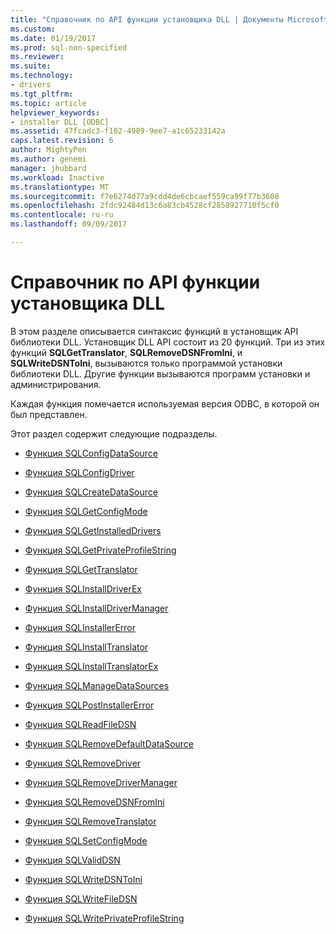 ```yaml
---
title: "Справочник по API функции установщика DLL | Документы Microsoft"
ms.custom: 
ms.date: 01/19/2017
ms.prod: sql-non-specified
ms.reviewer: 
ms.suite: 
ms.technology:
- drivers
ms.tgt_pltfrm: 
ms.topic: article
helpviewer_keywords:
- installer DLL [ODBC]
ms.assetid: 47fcadc3-f102-4989-9ee7-a1c65233142a
caps.latest.revision: 6
author: MightyPen
ms.author: genemi
manager: jhubbard
ms.workload: Inactive
ms.translationtype: MT
ms.sourcegitcommit: f7e6274d77a9cdd4de6cbcaef559ca99f77b3608
ms.openlocfilehash: 2fdc92484d13c6a83cb4528cf2858927710f5cf0
ms.contentlocale: ru-ru
ms.lasthandoff: 09/09/2017

---
```

# <a name="installer-dll-api-reference-function"></a>Справочник по API функции установщика DLL
В этом разделе описывается синтаксис функций в установщик API библиотеки DLL. Установщик DLL API состоит из 20 функций. Три из этих функций **SQLGetTranslator**, **SQLRemoveDSNFromIni**, и **SQLWriteDSNToIni**, вызываются только программой установки библиотеки DLL. Другие функции вызываются программ установки и администрирования.  
  
 Каждая функция помечается используемая версия ODBC, в которой он был представлен.  
  
 Этот раздел содержит следующие подразделы.  
  
-   [Функция SQLConfigDataSource](../../../odbc/reference/syntax/sqlconfigdatasource-function.md)  
  
-   [Функция SQLConfigDriver](../../../odbc/reference/syntax/sqlconfigdriver-function.md)  
  
-   [Функция SQLCreateDataSource](../../../odbc/reference/syntax/sqlcreatedatasource-function.md)  
  
-   [Функция SQLGetConfigMode](../../../odbc/reference/syntax/sqlgetconfigmode-function.md)  
  
-   [Функция SQLGetInstalledDrivers](../../../odbc/reference/syntax/sqlgetinstalleddrivers-function.md)  
  
-   [Функция SQLGetPrivateProfileString](../../../odbc/reference/syntax/sqlgetprivateprofilestring-function.md)  
  
-   [Функция SQLGetTranslator](../../../odbc/reference/syntax/sqlgettranslator-function.md)  
  
-   [Функция SQLInstallDriverEx](../../../odbc/reference/syntax/sqlinstalldriverex-function.md)  
  
-   [Функция SQLInstallDriverManager](../../../odbc/reference/syntax/sqlinstalldrivermanager-function.md)  
  
-   [Функция SQLInstallerError](../../../odbc/reference/syntax/sqlinstallererror-function.md)  
  
-   [Функция SQLInstallTranslator](../../../odbc/reference/syntax/sqlinstalltranslator-function.md)  
  
-   [Функция SQLInstallTranslatorEx](../../../odbc/reference/syntax/sqlinstalltranslatorex-function.md)  
  
-   [Функция SQLManageDataSources](../../../odbc/reference/syntax/sqlmanagedatasources.md)  
  
-   [Функция SQLPostInstallerError](../../../odbc/reference/syntax/sqlpostinstallererror-function.md)  
  
-   [Функция SQLReadFileDSN](../../../odbc/reference/syntax/sqlreadfiledsn-function.md)  
  
-   [Функция SQLRemoveDefaultDataSource](../../../odbc/reference/syntax/sqlremovedefaultdatasource-function.md)  
  
-   [Функция SQLRemoveDriver](../../../odbc/reference/syntax/sqlremovedriver-function.md)  
  
-   [Функция SQLRemoveDriverManager](../../../odbc/reference/syntax/sqlremovedrivermanager-function.md)  
  
-   [Функция SQLRemoveDSNFromIni](../../../odbc/reference/syntax/sqlremovedsnfromini-function.md)  
  
-   [Функция SQLRemoveTranslator](../../../odbc/reference/syntax/sqlremovetranslator-function.md)  
  
-   [Функция SQLSetConfigMode](../../../odbc/reference/syntax/sqlsetconfigmode-function.md)  
  
-   [Функция SQLValidDSN](../../../odbc/reference/syntax/sqlvaliddsn-function.md)  
  
-   [Функция SQLWriteDSNToIni](../../../odbc/reference/syntax/sqlwritedsntoini-function.md)  
  
-   [Функция SQLWriteFileDSN](../../../odbc/reference/syntax/sqlwritefiledsn-function.md)  
  
-   [Функция SQLWritePrivateProfileString](../../../odbc/reference/syntax/sqlwriteprivateprofilestring-function.md)

